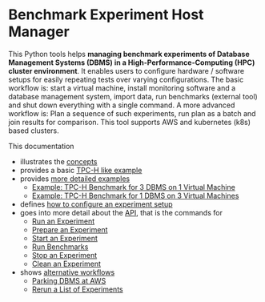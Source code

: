 # Benchmark Experiment Host Manager
This Python tools helps **managing benchmark experiments of Database Management Systems (DBMS) in a High-Performance-Computing (HPC) cluster environment**.
It enables users to configure hardware / software setups for easily repeating tests over varying configurations.
The basic workflow is: start a virtual machine, install monitoring software and a database management system, import data, run benchmarks (external tool) and shut down everything with a single command.
A more advanced workflow is: Plan a sequence of such experiments, run plan as a batch and join results for comparison.
This tool supports AWS and kubernetes (k8s) based clusters.

This documentation
* illustrates the [concepts](docs/Concept.md)
* provides a basic [TPC-H like example](docs/Example-TPC-H.md)
* provides [more detailed examples](docs/Examples.md)
  * [Example: TPC-H Benchmark for 3 DBMS on 1 Virtual Machine](docs/Examples.md#example-tpc-h-benchmark-for-3-dbms-on-1-virtual-machine)
  * [Example: TPC-H Benchmark for 1 DBMS on 3 Virtual Machines](docs/Examples.md#example-tpc-h-benchmark-for-1-dbms-on-3-virtual-machines)
* defines [how to configure an experiment setup](docs/Config.md)
* goes into more detail about the [API](docs/API.md), that is the commands for
  * [Run an Experiment](docs/API.md#run-experiment)
  * [Prepare an Experiment](docs/API.md#prepare-experiment)
  * [Start an Experiment](docs/API.md#start-experiment)
  * [Run Benchmarks](docs/API.md#run-benchmarks)
  * [Stop an Experiment](docs/API.md#stop-experiment)
  * [Clean an Experiment](docs/API.md#clean-experiment)
* shows [alternative workflows](docs/API.md#alternative-workflows)
  * [Parking DBMS at AWS](docs/API.md#parking-dbms-at-aws)
  * [Rerun a List of Experiments](docs/API.md#rerun-a-list-of-experiments)

